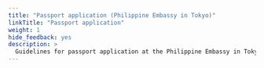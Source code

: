 ```yaml
---
title: "Passport application (Philippine Embassy in Tokyo)"
linkTitle: "Passport application"
weight: 1
hide_feedback: yes
description: >
  Guidelines for passport application at the Philippine Embassy in Tokyo
---
```

